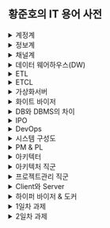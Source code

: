## 황준호의 IT 용어 사전

<details markdown="1">
<summary>계정계</summary>

<img src="./architecture.jpg"><br>
본연의 금융 업무 처리 시스템. 고객의 거래 데이터 자체를 다루는 영역<br>

업무: 계좌 개설 및 폐쇄, 입출금,이체, 외환 시스템 처리 등<br>
특징: 가장 핵심적인 시스템, 장애가 바로 금전적 피해로 이어짐. 필히 보수적으로 운영되는 영역 안정성이 최우선(삼중 백업)<br>

</details>
<details markdown="1">
<summary>정보계</summary>

계정계에서 생성된 데이터를 기반으로 영업점 및 각 부서의 업무처리에 필요한, 참고해야할 기록과 통계를 관리하는 시스템.<br>

업무:<br>
1) 목적별 전문 데이터 관리: 신용평가, 여신승인,리스크관리<br>
2) 기업 전략을 위한 데이터관리: 수익관리, 고객관계관리, 성과관리, 위험관리, 마케팅 등<br>
특징: 최근 고객 중심 서비스가 주요해지며, 고객 접점 채널에 즉각적인 마케팅과 개인화가 가능하도록 빅데이터 기술이 가장 많이 활용되고 있음.<br>

</details>
<details markdown="1">
<summary>채널계</summary>

고객 유입 채널이 다양해짐에 따라 이러한 고객들과 접하는 통로를 관리하는 시스템.

</details>

<details markdown="1">
<summary>데이터 웨어하우스(DW)</summary>

데이터웨어 하우스(DW)는 기존 정보를 활용해 더 나은 정보를 제공하고, 데이터의 품질을 향상시키며, 조직의 변화를 지원하고 비용과 자원관리의 효율성을 향상시키는 것이 목적이다.<br>

데이터 웨어하우스의 4가지 특성<br>
▷ 주제지향(Subject Oriented):<br>
기존의 데이터베이스가 대출, 예금, 재고관리 등과 같은 '기능'이나 '업무' 처리를 중심으로 설계되는 것에 비해 데이터웨어 하우스(DW)는 고객, 거래처, 공급자, 상품 등과 같은 '주제' 중심으로 구성된다. 즉, 이용자에게 이해하기 쉬운 형태로 제공된다.<br>

▷ 통합(Integrated):<br>
기존의 운영시스템은 부서나 부문, 혹은 기관별로 일관성 없는 다량의 데이터를 중복 관리하지만, 데이터 웨어하우스(DW)는 데이터 속성의 이름, 코드의 구조, 도량형 단위 등의 일관성을 유지하며 전사적 관점에서 하나로 통합한다.<br>

▷ 시계열(Time Variant):<br>
기존의 데이터베이스는 사용자가 사용하는 현재 시간을 기준으로 최신의 값을 유지하지만, 데이터웨어 하우스(DW)는 일정 기간 수집된 데이터를 갱신 없이 보관하며 일, 월, 분기, 년 등과 같은 기간 관련 정보를 함께 저장한다.<br>

시계열성은 어떤 자료가 시간에 따라 변경되어야 하는 것이 아니고, 시간에 따른 변경을 항상 반영하고 있어야 함을 의미한다.<br>

▷ 비휘발성(Nonvolatile):<br>
기존의 데이터베이스에서는 추가나 삭제, 변경 등과 같은 갱신 작업이 레코드 단위로 지속적으로 발생하지만, 데이터 웨어하우스(DW) 내의 데이터는 일단 적재(loading)가 완료되면 읽기 전용 형태의 스냅 샷 데이터로 존재하게 된다.<br>


</details>

<details markdown="1">
<summary>ETL</summary>

ETL이란 데이터 웨어하우스 구축 시 데이터를 운영 시스템에서 추출하여 가공(변환, 정제)한 후 데이터 웨어하우스(DW)에 적재하는 모든 과정을 말한다. 일반적으로 발생하는 데이터 변환에는 필터링, 정렬, 집계, 데이터 조인, 데이터 정리, 중복 제거 및 데이터 유효성 검사 등의 다양한 작업이 포함된다.<br>

▷ Extract: 하나 또는 그 이상의 데이터 원천들로 부터 데이터 획득<br>
▷ Transform: 데이터 클렌징, 형식 변환 및 표준화, 통합 또는 다수 애플리케이션에 내장된 비즈니스룰 적용 등<br>
▷ Load: 변형 단계의 처리가 완료된 데이터를 특정 목표 시스템에 적재<br>


</details>
<details markdown="1">
<summary>ETCL</summary>

Extraction(추출)<br>
다수의 소스시스템으로 부터 데이터를 추출하는 기능<br>

Transformation(변환)<br>
DW내 표준화 규칙에 의거 데이터 변환<br>
소스시스템 데이터를 DW 시스템 모델을 형태로 변경<br>

Cleansing(정제)<br>


</details>
<details markdown="1">
<summary>가상화서버</summary>

가상화가 대세. -> 예전에는 일부만 가상화를 사용했지만 이제 금융권도 코어부분도 가상화서버에 올리고 있다.<br>

개발서버, 테스트서버, 운용서버<br>

이렇게 한 프로젝트에 여러 서버들이 필요한데, 이러한 서버를 구축하는데 6주걸린다.<br>

하지만, 가상화를 이용하면 하루면 끝.<br>

기존에 가상화서비스의 보안과 성능의 문제로 일부만 가상화서버를 사용했던 금융권이<br>

최근 기술 제약의 극복으로 많은 부분을 가상화로 전환하려는 움직임이 활발하기 때문에<br>

가상화 서버에 대한 지식과 기술은 필수적이다.<br>

</details>

<details markdown="1">
<summary>화이트 바이저</summary>

??

</details>

<details markdown="1">
<summary>DB와 DBMS의 차이</summary>

DB는 data들을 얻기위해 효율적으로 저장된 집합체이고.<br>
DBMS는 이러한 DB를 쉽게 만들고 관리하는 여러가지 프로그램들이 모인 하나의 시스템을 뜻한다. 데이터베이스 관리시스템.<br>

</details>

<details markdown="1">
<summary>IPO</summary>

Input -> Processing -> Output

</details>

<details markdown="1">
<summary>DevOps</summary>

데브옵스(DevOps)는 소프트웨어의 개발(Development)과 운영(Operations)의 합성어로서, 소프트웨어 개발자와 정보기술 전문가 간의 소통, 협업 및 통합을 강조하는 개발 환경이나 문화를 말한다.

</details>

<details markdown="1">
<summary>시스템 구성도</summary>

<img src="./system.png"><br>

</details>

<details markdown="1">
<summary>PM & PL</summary>

Project Manager : 작전 담당 중대장 역할<br>
Project Leader : 분대장 역할<br>
피라미드 구조의 관리에서 <br>

</details>

<details markdown="1">
<summary>아키텍터</summary>

소프트웨어 아키텍트(software architect)는 전문가로 간주되는 소프트웨어 개발자로서,<br>
고수준의 설계적 결정을 수행하고 소프트웨어 코딩 표준, 도구, 플랫폼을 포함한 기술 표준을 지시한다.

</details>

<details markdown="1">
<summary>아키텍처 직군</summary>

SW아키텍트<br>
위에있음.<br>
DA: Data Architect<br>
비즈니스나 프로젝트 전체의 데이터와 관련된 아키텍처를 담당합니다.<br>
회사에 어떠한 데이터들이 있는지, 그리고 어떤 데이터가 필요한지 등에 대해 종합적으로 분석하고 어떻게 데이터를 접근-처리-관리할 것인지에 대해 설계합니다.
TA: Technical Architect<br>
비지니스를 운영하기 위한 IT 시스템의 환경을 설계하는 역할을 주로 담당합니다.(네트워크 부터 서버, 소프트웨어 등을 어떻게 구성할 것인지에 대한 설계를 수행)
https://www.stevenjlee.net/2020/06/04/%EC%9D%B4%ED%95%B4%ED%95%98%EA%B8%B0-%EC%95%84%ED%82%A4%ED%85%8D%ED%8A%B8-architect-ea-ba-sa-ta-aa-da/

</details>

<details markdown="1">
<summary>프로젝트관리 직군</summary>

프로젝트 관리<br>
개발은 아웃소싱하고 그 프로젝트를 관리하는 직군.<br>
소프트웨어 품질관리<br>
개발된 소프트웨어의 품질을 끌어올리는 역할.<br>
정보보호<br>

</details>

<details markdown="1">
<summary>Client와 Server</summary>

  ㅇ 클라이언트 (Client)<br>
     - 영어 뜻 자체로는 고객을 의미<br>
        . 클라이언트는 1 이상의 서버 제공 서비스를 사용하는 소비자의 개념<br>
     - 클라이언트/서버 모델에서, <br><br>
        . 네트워크를 이용하여 서버(Server)측에 서비스 요청을 의뢰하는 측<br>
           .. 웹 브라우저, 데스크톱 프로그램, 모바일 앱, 다른 서버에 요청을 보내는 서버 등<br>

  ㅇ 서버 (Server)<br>
     - 클라이언트들이 요구하는 각종 서비스를 제공하는 측<br>
        . 특정 역할에 특화된 것<br>
     - 클라이언트/서버 모델에서,<br>
        . 네트워크 상에 구현된 하드웨어 또는 소프트웨어로써, 서비스의 요청을 받는 측<br>

=> 한 머신은 클라이언트이자 동시에 서버가 될 수 있다.<br>
</details>

<details markdown="1">
<summary>하이퍼 바이저 & 도커</summary>

https://m.blog.naver.com/PostView.nhn?blogId=tommybee&logNo=221141977081&proxyReferer=https:%2F%2Fwww.google.com%2F

</details>



<details markdown="1">
<summary>1일차 과제</summary>

---
<details markdown="1">
<summary>1. DB vs DBMS 정의, 사례, 차이점</summary>
DB란 Database로, 여러사람이 효율적으로 공유하고 사용할 목적으로 만들어진 data들의 집합이다.<br>
DBMS란 Database Management System으로, DB를 효율적으로 생산하고 관리하기 위해 만들어진 소프트웨어다.<br>
예를 들어 한 기업의 내부에 고객DB, 생산DB, 판매DB 등이 존재한다면 여기서 각각의 DB가 데이터베이스이고<br>
이를 관리하는 오라클이 DBMS이다.<br>
DBMS에는 계층형, 네트워크형, 관계형, NoSQL형이 존재한다.<br>
각각 {IBM의 IMS}, {DBTG}, {Oracle, MySQL}, {MongoDB, MariaDB}<br>
</details>

<details markdown="1">
<summary>2. RDBMS 정의 및 개념, R이란?</summary>

관계형 데이터 모델에 기초를 둔 데이터베이스가 RDB이고 이러한 RDB를 수정 관리하는 소프트웨어가 RDBMS이다.<br>
여기서 R은 Relational의 의미다.<br>
관계란 같은 속성을 지닌 튜플들의 모임으로 정의된다. 

</details>

<details markdown="1">
<summary>3. SQL Syntax Diagram</summary>

</details>

<details markdown="1">
<summary>4. Connection vs Session</summary>

</details>

<details markdown="1">
<summary>5. 데이터 사이에 , 를 삽입하는 예제.</summary>

SELECT EMPNO||','||ENAME||','||JOB||','||MGR||','||HIREDATE||','||SAL||','||COMM||','||DEPTNO FROM EMP;

</details>

<details markdown="1">
<summary>6. SELECT * FROM TAB; 용도</summary>

내가 사용할 수 있는 테이블의 리스트를 볼 수 있다.

</details>

---
</details>



<details markdown="1">
<summary>2일차 과제</summary>

---
<details markdown="1">
<summary>1. SYSDATE & SYSTIMESTAMP</summary>

select to_char(SYSTIMESTAMP, 'YY-MM-DD HH:MM:SS/FF2') FROM dual;<br>
select to_char(SYSTIMESTAMP, 'YY-MM-DD HH:MM:SS/FF3') FROM dual;<br>

+ sysdate 시간 안나오는 이유<br>
-> default format이 'RR/MM/DD'여서 연도,월,일 만 나왔던 것이었따..!!<br>
-> SELECT value FROM V$NLS_PARAMETERS WHERE parameter = 'NLS_DATE_FORMAT';<br>
-> ALTER SESSION SET NLS_DATE_FORMAT = 'YYYY/MM/DD HH:MI:SS'; 이를 통해 포맷 변경 가능<br>

</details>

<details markdown="1">
<summary>2. SELECT SAL,COMM,NVL(COMM,SAL),nvl2(COMM,SAL,0), NULLIF(JOB,'MANAGER') FROM emp;</summary>

NVL(COMM,SAL) -> COMM 값 중에 null이면 SAL을 넣어<br>
nvl2(COMM,SAL,0) -> COMM 값 중에 null이면 0을 넣고 null이 아니면 SAL을 넣어<br>
NULLIF(JOB, ‘MANAGER) -> JOB칼럼을 돌면서 MANAGER를 null로 바꿔줘.<br>

</details>

---
</details>
